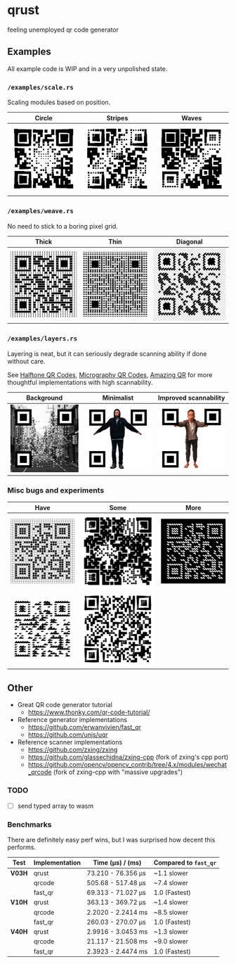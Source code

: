 # qrust

feeling unemployed qr code generator

## Examples

All example code is WIP and in a very unpolished state.

### `/examples/scale.rs`

Scaling modules based on position.

| Circle                                 | Stripes                                  | Waves                                |
| -------------------------------------- | ---------------------------------------- | ------------------------------------ |
| ![circle](./examples/scale_circle.png) | ![stripes](./examples/scale_stripes.gif) | ![waves](./examples/scale_waves.gif) |

### `/examples/weave.rs`

No need to stick to a boring pixel grid.

| Thick                                | Thin                               | Diagonal                               |
| ------------------------------------ | ---------------------------------- | -------------------------------------- |
| ![thick](./examples/weave_thick.png) | ![thin](./examples/weave_thin.png) | ![diagonal](./examples/weave_diag.png) |

### `/examples/layers.rs`

Layering is neat, but it can seriously degrade scanning ability if done without care.

See [Halftone QR Codes](https://cgv.cs.nthu.edu.tw/projects/Recreational_Graphics/Halftone_QRCodes), [Micrography QR Codes](https://cgv.cs.nthu.edu.tw/projects/Recreational_Graphics/MQRC), [Amazing QR](https://github.com/x-hw/amazing-qr) for more thoughtful implementations with high scannability.

| Background                                      | Minimalist                         | Improved scannability                  |
| ----------------------------------------------- | ---------------------------------- | -------------------------------------- |
| ![background](./examples/layers_background.png) | ![thin](./examples/layers_min.gif) | ![diagonal](./examples/layers_max.gif) |

### Misc bugs and experiments

| Have                                        | Some                                      | More                            |
| ------------------------------------------- | ----------------------------------------- | ------------------------------- |
| ![bathroom](./examples/misc/bathroom.png)   | ![diamonds](./examples/misc/diamonds.gif) | ![mmm](./examples/misc/mmm.png) |
| ![mountains](./examples/misc/mountains.png) | ![diamonds](./examples/misc/zebra.gif)    |                                 |

## Other

- Great QR code generator tutorial
  - https://www.thonky.com/qr-code-tutorial/
- Reference generator implementations
  - https://github.com/erwanvivien/fast_qr
  - https://github.com/unjs/uqr
- Reference scanner implementations
  - https://github.com/zxing/zxing
  - https://github.com/glassechidna/zxing-cpp (fork of zxing's cpp port)
  - https://github.com/opencv/opencv_contrib/tree/4.x/modules/wechat_qrcode (fork of zxing-cpp with "massive upgrades")

### TODO

- [ ] send typed array to wasm

### Benchmarks

There are definitely easy perf wins, but I was surprised how decent this performs.

| Test     | Implementation | Time (µs) / (ms)   | Compared to `fast_qr` |
| -------- | -------------- | ------------------ | --------------------- |
| **V03H** | qrust           | 73.210 - 76.356 µs | ~1.1 slower           |
|          | qrcode         | 505.68 - 517.48 µs | ~7.4 slower           |
|          | fast_qr        | 69.313 - 71.027 µs | 1.0 (Fastest)         |
| **V10H** | qrust           | 363.13 - 369.72 µs | ~1.4 slower           |
|          | qrcode         | 2.2020 - 2.2414 ms | ~8.5 slower           |
|          | fast_qr        | 260.03 - 270.07 µs | 1.0 (Fastest)         |
| **V40H** | qrust           | 2.9916 - 3.0453 ms | ~1.3 slower           |
|          | qrcode         | 21.117 - 21.508 ms | ~9.0 slower           |
|          | fast_qr        | 2.3923 - 2.4474 ms | 1.0 (Fastest)         |
